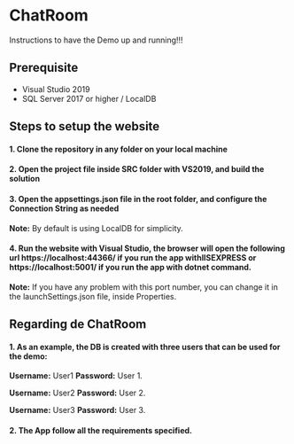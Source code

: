 # ChatRoom
Instructions to have the Demo up and running!!!

## Prerequisite

- Visual Studio 2019
- SQL Server 2017 or higher / LocalDB

## Steps to setup the website

#### 1. Clone the repository in any folder on your local machine

#### 2. Open the project file inside SRC folder with VS2019, and build the solution

#### 3. Open the appsettings.json file in the root folder, and configure the Connection String as needed
**Note:** By default is using LocalDB for simplicity.

#### 4. Run the website with Visual Studio, the browser will open the following url https://localhost:44366/ if you run the app withIISEXPRESS or https://localhost:5001/ if you run the app with dotnet command. 
**Note:** If you have any problem with this port number, you can change it in the launchSettings.json file, inside Properties.

## Regarding de ChatRoom

#### 1. As an example, the DB is created with three users that can be used for the demo:

**Username:** User1 
**Password:** User 1.

**Username:** User2 
**Password:** User 2.

**Username:** User3 
**Password:** User 3.

#### 2. The App follow all the requirements specified.
